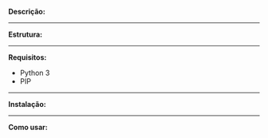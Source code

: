 **Descrição:**



---

**Estrutura:**



---

**Requisitos:**

- Python 3
- PIP

---

**Instalação:**


---

**Como usar:**


